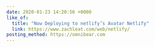 ```yaml
---
date: 2020-01-23 14:20:56 +0000
like_of:
  title: "Now Deploying to netlify’s Avatar Netlify"
  link: https://www.zachleat.com/web/netlify/
posting_method: https://omnibear.com
---
```

